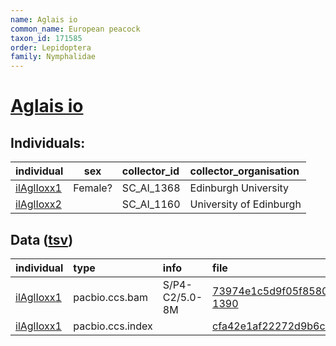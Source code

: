 ```yaml
---
name: Aglais io
common_name: European peacock
taxon_id: 171585
order: Lepidoptera
family: Nymphalidae
---
```


# [Aglais io](https://www.ebi.ac.uk/ena/data/taxonomy/v1/taxon/tax-id/171585)

## Individuals:

| individual | sex | collector_id | collector_organisation |
| :--------- | :-: | :----------- | :--------------------- |
| [ilAglIoxx1](ilAglIoxx1.md) | Female? | SC_AI_1368 | Edinburgh University |
| [ilAglIoxx2](ilAglIoxx2.md) |  | SC_AI_1160 | University of Edinburgh |

## Data ([tsv](Aglais_io_data.tsv))

| individual | type | info | file |
| :--------- | :--- | :--- | :--- |
| [ilAglIoxx1](ilAglIoxx1.md) | pacbio.ccs.bam | S/P4-C2/5.0-8M | [73974e1c5d9f05f858051d04e07430a0-1390](https://darwin.cog.sanger.ac.uk/insects/Aglais_io/ilAglIoxx1/genomic_data/pacbio/m64097_200221_153301.ccs.bam) |
| [ilAglIoxx1](ilAglIoxx1.md) | pacbio.ccs.index |  | [cfa42e1af22272d9b6c85d3bdf0da0cf-2](https://darwin.cog.sanger.ac.uk/insects/Aglais_io/ilAglIoxx1/genomic_data/pacbio/m64097_200221_153301.ccs.bam.pbi) |

